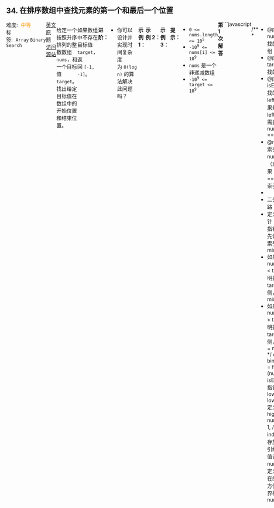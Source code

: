 <div style="font-size: 20px; margin-bottom: 15px; font-weight: bold;">34. 在排序数组中查找元素的第一个和最后一个位置</div>
<div style="display: flex; font-size: 14px; justify-content: space-between;"><div><span style="margin-right: 30px;">难度:&nbsp;&nbsp;<label style="color: rgb(255, 161, 25);">中等</label></span><span style="margin-right: 30px;">标签:&nbsp;&nbsp;<code>Array</code>&nbsp;<code>Binary Search</code></span></div><div><span style="margin-right: 15px;"><a href="https://leetcode.com/problems/find-first-and-last-position-of-element-in-sorted-array/">英文原题</a></span><span><a href="https://leetcode-cn.com/problems/find-first-and-last-position-of-element-in-sorted-array/">访问源站</a></span></div>
<hr style="height: 1px; margin: 1em 0px;" />
<p>给定一个按照升序排列的整数数组 <code>nums</code>，和一个目标值 <code>target</code>。找出给定目标值在数组中的开始位置和结束位置。</p>

<p>如果数组中不存在目标值 <code>target</code>，返回 <code>[-1, -1]</code>。</p>

<p><strong>进阶：</strong></p>

<ul>
	<li>你可以设计并实现时间复杂度为 <code>O(log n)</code> 的算法解决此问题吗？</li>
</ul>

<p> </p>

<p><strong>示例 1：</strong></p>

<pre>
<strong>输入：</strong>nums = [<code>5,7,7,8,8,10]</code>, target = 8
<strong>输出：</strong>[3,4]</pre>

<p><strong>示例 2：</strong></p>

<pre>
<strong>输入：</strong>nums = [<code>5,7,7,8,8,10]</code>, target = 6
<strong>输出：</strong>[-1,-1]</pre>

<p><strong>示例 3：</strong></p>

<pre>
<strong>输入：</strong>nums = [], target = 0
<strong>输出：</strong>[-1,-1]</pre>

<p> </p>

<p><strong>提示：</strong></p>

<ul>
	<li><code>0 &lt;= nums.length &lt;= 10<sup>5</sup></code></li>
	<li><code>-10<sup>9</sup> &lt;= nums[i] &lt;= 10<sup>9</sup></code></li>
	<li><code>nums</code> 是一个非递减数组</li>
	<li><code>-10<sup>9</sup> &lt;= target &lt;= 10<sup>9</sup></code></li>
</ul>

<hr style="height: 1px; margin: 1em 0px;" />
<strong>第1次解答</strong>
```javascript

/**
 *
 * @param {*} nums 需要查找的数据源数组
 * @param {*} target 需要查找的目标
 * @param {*} isEqual 是否查找的为 leftIndex， 如果是 leftIndex， 则需要判断 nums[middle] === target
 * @returns 数组索引，返回 nums 中 大于（或等于，如果 isEqual === true）的索引值
 *
 * 二分查找的思路：
 * 定义一个左指针 lower 和右指针 higher，先计算中间的索引位置 middle;
 * 如果 nums[middle] < target，则证明要找的 target 在右侧，即 lower = middle + 1;
 * 如果 nums[middle] > target，则证明要找的 target 在左侧，即 higher = middle - 1;
 */
const binarySearch = function (nums, target, isEqual) {
  // 双指针，定义 lower
  let lower = 0,
    // 定义 higher
    higher = nums.length - 1,
    // 初始化 index ，用于存放最终的索引结果，初始值设为 nums.length，定义一个不存在的初始值，方便后续做边界检查
    index = nums.length;

  while (lower <= higher) {
    // 找到中间位置的索引
    let middle = Math.floor((lower + higher) / 2);
    // 如果中间位置 大于（或等于） target， 则证明 target 都在 middle 的左侧，higher 要更新
    if (nums[middle] > target || (isEqual && nums[middle] === target)) {
      index = middle;
      higher = middle - 1;
    } else {
      // 否则，证明 target 在 middle 右侧， lower 要更新
      lower = middle + 1;
    }
  }

  return index;
};

/**
 * @param {number[]} nums
 * @param {number} target
 * @return {number[]}
 */
var searchRange = function (nums, target) {
  /*
    考虑到数组是有序排列的，本题查找 target 的起始位置和结束位置，可以转换成：查找 target 的值的位置和 查找第一个比 target 值大的位置。
    本地有时间复杂度要求，因此可以采用二分查找方式。
    二分查找返回值：返回 nums 中大于【或等于，取决于 isEqual】 target 的索引值
  */
  // 返回 nums 中第一个大于【等于】 target 的索引值
  const leftIndex = binarySearch(nums, target, true);
  // 返回 nums 中第一个大于 target 的索引值，将该索引 - 1即最后一个 target 对于的索引值
  const rightIndex = binarySearch(nums, target, false) - 1;
  // 初始 position 的位置
  let position = [-1, -1];
  // 判断边界条件
  if (
    leftIndex <= rightIndex &&
    leftIndex < nums.length &&
    rightIndex <= nums.length
  ) {
    // 更新 position 的位置
    position = [leftIndex, rightIndex];
  }

  // 返回 position 的位置
  return position;
};
```